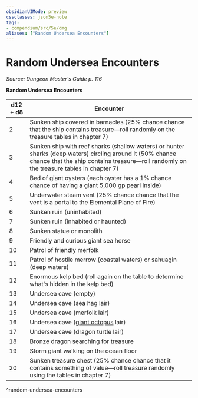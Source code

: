 ```yaml
---
obsidianUIMode: preview
cssclasses: json5e-note
tags:
- compendium/src/5e/dmg
aliases: ["Random Undersea Encounters"]
---
```

# Random Undersea Encounters
*Source: Dungeon Master's Guide p. 116* 

**Random Undersea Encounters**

| d12 + d8 | Encounter |
|----------|-----------|
| 2 | Sunken ship covered in barnacles (25% chance chance that the ship contains treasure—roll randomly on the treasure tables in chapter 7) |
| 3 | Sunken ship with reef sharks (shallow waters) or hunter sharks (deep waters) circling around it (50% chance chance that the ship contains treasure—roll randomly on the treasure tables in chapter 7) |
| 4 | Bed of giant oysters (each oyster has a 1% chance chance of having a giant 5,000 gp pearl inside) |
| 5 | Underwater steam vent (25% chance chance that the vent is a portal to the Elemental Plane of Fire) |
| 6 | Sunken ruin (uninhabited) |
| 7 | Sunken ruin (inhabited or haunted) |
| 8 | Sunken statue or monolith |
| 9 | Friendly and curious giant sea horse |
| 10 | Patrol of friendly merfolk |
| 11 | Patrol of hostile merrow (coastal waters) or sahuagin (deep waters) |
| 12 | Enormous kelp bed (roll again on the table to determine what's hidden in the kelp bed) |
| 13 | Undersea cave (empty) |
| 14 | Undersea cave (sea hag lair) |
| 15 | Undersea cave (merfolk lair) |
| 16 | Undersea cave ([giant octopus](compendium/bestiary/beast/giant-octopus.md) lair) |
| 17 | Undersea cave (dragon turtle lair) |
| 18 | Bronze dragon searching for treasure |
| 19 | Storm giant walking on the ocean floor |
| 20 | Sunken treasure chest (25% chance chance that it contains something of value—roll treasure randomly using the tables in chapter 7) |
^random-undersea-encounters